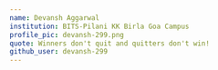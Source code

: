 ```yaml
---
name: Devansh Aggarwal
institution: BITS-Pilani KK Birla Goa Campus
profile_pic: devansh-299.png
quote: Winners don't quit and quitters don't win!
github_user: devansh-299
---
```

